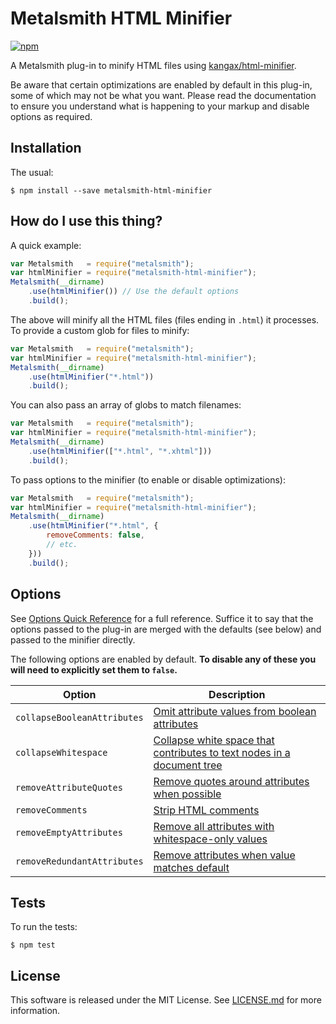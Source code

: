 Metalsmith HTML Minifier
========================

[![npm](https://img.shields.io/npm/v/metalsmith-html-minifier.svg)](https://www.npmjs.com/package/metalsmith-html-minifier)

A Metalsmith plug-in to minify HTML files using [kangax/html-minifier][1].

Be aware that certain optimizations are enabled by default in this plug-in, some of which may not be what you want. Please read the documentation to ensure you understand what is happening to your markup and disable options as required.

  [1]:https://github.com/kangax/html-minifier

Installation
------------

The usual:

```
$ npm install --save metalsmith-html-minifier
```

How do I use this thing?
------------------------

A quick example:

```js
var Metalsmith   = require("metalsmith");
var htmlMinifier = require("metalsmith-html-minifier");
Metalsmith(__dirname)
    .use(htmlMinifier()) // Use the default options
    .build();
```

The above will minify all the HTML files (files ending in `.html`) it processes. To provide a custom glob for files to minify:

```js
var Metalsmith   = require("metalsmith");
var htmlMinifier = require("metalsmith-html-minifier");
Metalsmith(__dirname)
    .use(htmlMinifier("*.html"))
    .build();
```

You can also pass an array of globs to match filenames:

```js
var Metalsmith   = require("metalsmith");
var htmlMinifier = require("metalsmith-html-minifier");
Metalsmith(__dirname)
    .use(htmlMinifier(["*.html", "*.xhtml"]))
    .build();
```

To pass options to the minifier (to enable or disable optimizations):

```js
var Metalsmith   = require("metalsmith");
var htmlMinifier = require("metalsmith-html-minifier");
Metalsmith(__dirname)
    .use(htmlMinifier("*.html", {
        removeComments: false,
        // etc.
    }))
    .build();
```

Options
-------

See [Options Quick Reference][2] for a full reference. Suffice it to say that the options passed to the plug-in are merged with the defaults (see below) and passed to the minifier directly.

The following options are enabled by default. **To disable any of these you will need to explicitly set them to `false`.**

| Option                         | Description     |
|--------------------------------|-----------------|
| `collapseBooleanAttributes`    | [Omit attribute values from boolean attributes](http://perfectionkills.com/experimenting-with-html-minifier/#collapse_boolean_attributes)
| `collapseWhitespace`           | [Collapse white space that contributes to text nodes in a document tree](http://perfectionkills.com/experimenting-with-html-minifier/#collapse_whitespace)
| `removeAttributeQuotes`        | [Remove quotes around attributes when possible](http://perfectionkills.com/experimenting-with-html-minifier/#remove_attribute_quotes)
| `removeComments`               | [Strip HTML comments](http://perfectionkills.com/experimenting-with-html-minifier/#remove_comments)
| `removeEmptyAttributes`        | [Remove all attributes with whitespace-only values](http://perfectionkills.com/experimenting-with-html-minifier/#remove_empty_or_blank_attributes)
| `removeRedundantAttributes`    | [Remove attributes when value matches default](http://perfectionkills.com/experimenting-with-html-minifier/#remove_redundant_attributes)

  [2]:https://github.com/kangax/html-minifier/tree/v1.0.0#options-quick-reference

Tests
-----

To run the tests:

```
$ npm test
```

License
-------

This software is released under the MIT License. See [LICENSE.md](LICENSE.md) for more information.
